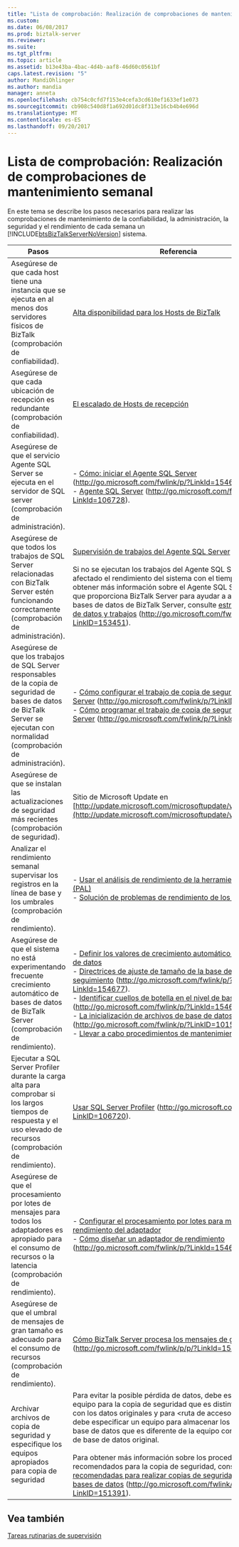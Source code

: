 ```yaml
---
title: "Lista de comprobación: Realización de comprobaciones de mantenimiento semanal | Documentos de Microsoft"
ms.custom: 
ms.date: 06/08/2017
ms.prod: biztalk-server
ms.reviewer: 
ms.suite: 
ms.tgt_pltfrm: 
ms.topic: article
ms.assetid: b13e43ba-4bac-4d4b-aaf8-46d60c0561bf
caps.latest.revision: "5"
author: MandiOhlinger
ms.author: mandia
manager: anneta
ms.openlocfilehash: cb754c0cfd7f153e4cefa3cd610ef1633ef1e073
ms.sourcegitcommit: cb908c540d8f1a692d01dc8f313e16cb4b4e696d
ms.translationtype: MT
ms.contentlocale: es-ES
ms.lasthandoff: 09/20/2017
---
```

# <a name="checklist-performing-weekly-maintenance-checks"></a>Lista de comprobación: Realización de comprobaciones de mantenimiento semanal
En este tema se describe los pasos necesarios para realizar las comprobaciones de mantenimiento de la confiabilidad, la administración, la seguridad y el rendimiento de cada semana un [!INCLUDE[btsBizTalkServerNoVersion](../includes/btsbiztalkservernoversion-md.md)] sistema.  
  
|Pasos|Referencia|  
|-----------|---------------|  
|Asegúrese de que cada host tiene una instancia que se ejecuta en al menos dos servidores físicos de BizTalk (comprobación de confiabilidad).|[Alta disponibilidad para los Hosts de BizTalk](../technical-guides/high-availability-for-biztalk-hosts.md)|  
|Asegúrese de que cada ubicación de recepción es redundante (comprobación de confiabilidad).|[El escalado de Hosts de recepción](../technical-guides/scaling-out-receiving-hosts.md)|  
|Asegúrese de que el servicio Agente SQL Server se ejecuta en el servidor de SQL server (comprobación de administración).|-   [Cómo: iniciar el Agente SQL Server](http://go.microsoft.com/fwlink/p/?LinkId=154672) (http://go.microsoft.com/fwlink/p/?LinkId=154672).<br />-   [Agente SQL Server](http://go.microsoft.com/fwlink/p/?LinkId=106728) (http://go.microsoft.com/fwlink/p/?LinkId=106728).|  
|Asegúrese de que todos los trabajos de SQL Server relacionadas con BizTalk Server estén funcionando correctamente (comprobación de administración).|[Supervisión de trabajos del Agente SQL Server](../technical-guides/monitoring-sql-server-agent-jobs.md)<br /><br /> Si no se ejecutan los trabajos del Agente SQL Server, se verá afectado el rendimiento del sistema con el tiempo. Para obtener más información sobre el Agente SQL Server trabajos que proporciona BizTalk Server para ayudar a administrar las bases de datos de BizTalk Server, consulte [estructura de base de datos y trabajos](http://go.microsoft.com/fwlink/p/?LinkID=153451) (http://go.microsoft.com/fwlink/p/?LinkID=153451).|  
|Asegúrese de que los trabajos de SQL Server responsables de la copia de seguridad de bases de datos de BizTalk Server se ejecutan con normalidad (comprobación de administración).|-   [Cómo configurar el trabajo de copia de seguridad de BizTalk Server](http://go.microsoft.com/fwlink/p/?LinkID=153813) (http://go.microsoft.com/fwlink/p/?LinkID=153813)<br />-   [Cómo programar el trabajo de copia de seguridad de BizTalk Server](http://go.microsoft.com/fwlink/p/?LinkId=154674) (http://go.microsoft.com/fwlink/p/?LinkId=154674)|  
|Asegúrese de que se instalan las actualizaciones de seguridad más recientes (comprobación de seguridad).|Sitio de Microsoft Update en [http://update.microsoft.com/microsoftupdate/v6/default.aspx](http://update.microsoft.com/microsoftupdate/v6/default.aspx)|  
|Analizar el rendimiento semanal supervisar los registros en la línea de base y los umbrales (comprobación de rendimiento).|-   [Usar el análisis de rendimiento de la herramienta de registros (PAL)](../technical-guides/using-the-performance-analysis-of-logs-pal-tool.md)<br />-   [Solución de problemas de rendimiento de los clientes3](../technical-guides/troubleshooting-performance-issues3.md)|  
|Asegúrese de que el sistema no está experimentando frecuente crecimiento automático de bases de datos de BizTalk Server (comprobación de rendimiento).|-   [Definir los valores de crecimiento automático de las bases de datos](../technical-guides/defining-auto-growth-settings-for-databases.md)<br />-   [Directrices de ajuste de tamaño de la base de datos de seguimiento](http://go.microsoft.com/fwlink/p/?LinkId=154677) (http://go.microsoft.com/fwlink/p/?LinkId=154677).<br />-   [Identificar cuellos de botella en el nivel de base de datos](http://go.microsoft.com/fwlink/p/?LinkId=154678) (http://go.microsoft.com/fwlink/p/?LinkId=154678).<br />-   [La inicialización de archivos de base de datos](http://go.microsoft.com/fwlink/p/?LinkID=101579) (http://go.microsoft.com/fwlink/p/?LinkID=101579).<br />-   [Llevar a cabo procedimientos de mantenimiento SQL Server](~/technical-guides/checklist-configuring-sql-server.md)|  
|Ejecutar a SQL Server Profiler durante la carga alta para comprobar si los largos tiempos de respuesta y el uso elevado de recursos (comprobación de rendimiento).|[Usar SQL Server Profiler](http://go.microsoft.com/fwlink/p/?LinkID=106720) (http://go.microsoft.com/fwlink/p/?LinkID=106720).|  
|Asegúrese de que el procesamiento por lotes de mensajes para todos los adaptadores es apropiado para el consumo de recursos o la latencia (comprobación de rendimiento).|-   [Configurar el procesamiento por lotes para mejorar el rendimiento del adaptador](../technical-guides/configuring-batching-to-improve-adapter-performance.md)<br />-   [Cómo diseñar un adaptador de rendimiento](http://go.microsoft.com/fwlink/p/?LinkId=154679) (http://go.microsoft.com/fwlink/p/?LinkId=154679).|  
|Asegúrese de que el umbral de mensajes de gran tamaño es adecuado para el consumo de recursos (comprobación de rendimiento).|[Cómo BizTalk Server procesa los mensajes de gran tamaño](http://go.microsoft.com/fwlink/p/p/?LinkId=154680) (http://go.microsoft.com/fwlink/p/p/?LinkId=154680).|  
|Archivar archivos de copia de seguridad y especifique los equipos apropiados para copia de seguridad|Para evitar la posible pérdida de datos, debe especificar un equipo para la copia de seguridad que es distinto del equipo con los datos originales y para \<ruta de acceso de destino > debe especificar un equipo para almacenar los registros de base de datos que es diferente de la equipo con los registros de base de datos original.<br /><br /> Para obtener más información sobre los procedimientos recomendados para la copia de seguridad, consulte [prácticas recomendadas para realizar copias de seguridad y restaurar bases de datos](http://go.microsoft.com/fwlink/p/p/?LinkID=151391) (http://go.microsoft.com/fwlink/p/p/?LinkID=151391).|  
  
## <a name="see-also"></a>Vea también  
 [Tareas rutinarias de supervisión](../technical-guides/routine-monitoring-tasks.md)